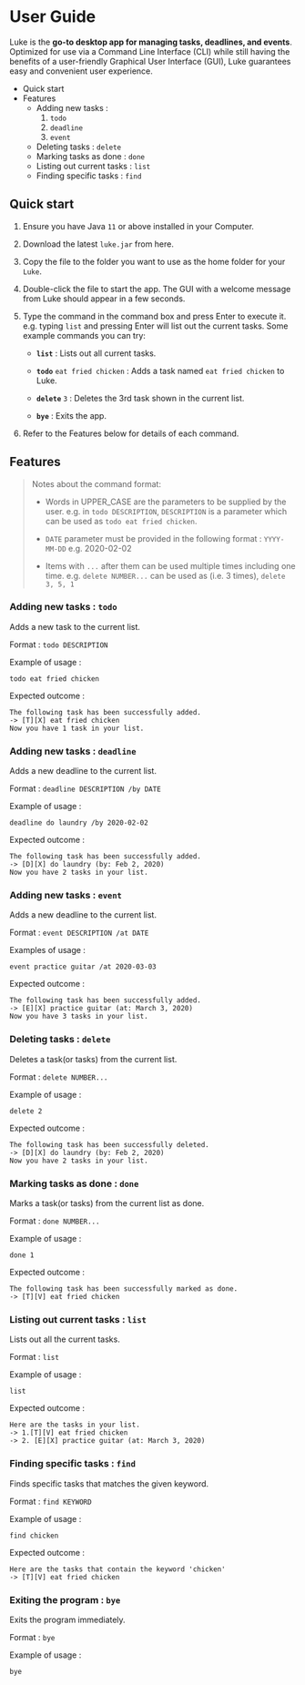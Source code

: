 # User Guide
Luke is the **go-to desktop app for managing tasks, deadlines, and events**. Optimized for use via a Command Line Interface (CLI) while still having the benefits of a user-friendly Graphical User Interface (GUI), Luke guarantees easy and convenient user experience.

* Quick start
* Features
    * Adding new tasks : 
        1. `todo`
        2. `deadline`
        3. `event`
    * Deleting tasks : `delete`
    * Marking tasks as done : `done`
    * Listing out current tasks : `list`
    * Finding specific tasks : `find`

## Quick start
1. Ensure you have Java `11` or above installed in your Computer.

2. Download the latest `luke.jar` from here.

3. Copy the file to the folder you want to use as the home folder for your `Luke`.

4. Double-click the file to start the app. The GUI with a welcome message from Luke should appear in a few seconds.

5. Type the command in the command box and press Enter to execute it. 
e.g. typing `list` and pressing Enter will list out the current tasks.
Some example commands you can try:

    * **`list`** : Lists out all current tasks.

    * **`todo`** `eat fried chicken` : Adds a task named `eat fried chicken` to Luke.

    * **`delete`** `3` : Deletes the 3rd task shown in the current list.

    * **`bye`** : Exits the app.

6. Refer to the Features below for details of each command.

## Features
> Notes about the command format:
>
> * Words in UPPER_CASE are the parameters to be supplied by the user.
>   e.g. in `todo DESCRIPTION`, `DESCRIPTION` is a parameter which can be used as `todo eat fried chicken`.
>
> * `DATE` parameter must be provided in the following format : `YYYY-MM-DD` 
>   e.g. 2020-02-02
> * Items with `...` after them can be used multiple times including one time.
    e.g. `delete NUMBER...` can be used as   (i.e. 3 times), `delete 3, 5, 1`
>

### Adding new tasks : `todo`
Adds a new task to the current list.

Format : `todo DESCRIPTION`

Example of usage :
```
todo eat fried chicken
```

Expected outcome : 
```
The following task has been successfully added.
-> [T][X] eat fried chicken
Now you have 1 task in your list.
```

### Adding new tasks : `deadline`
Adds a new deadline to the current list.

Format : `deadline DESCRIPTION /by DATE`

Example of usage :
```
deadline do laundry /by 2020-02-02
```

Expected outcome : 
```
The following task has been successfully added.
-> [D][X] do laundry (by: Feb 2, 2020)
Now you have 2 tasks in your list.
```

### Adding new tasks : `event`
Adds a new deadline to the current list.

Format : `event DESCRIPTION /at DATE`

Examples of usage :
```
event practice guitar /at 2020-03-03
```

Expected outcome : 
```
The following task has been successfully added.
-> [E][X] practice guitar (at: March 3, 2020)
Now you have 3 tasks in your list.
```

### Deleting tasks : `delete`
Deletes a task(or tasks) from the current list.

Format : `delete NUMBER...`

Example of usage :
```
delete 2
```

Expected outcome : 
```
The following task has been successfully deleted.
-> [D][X] do laundry (by: Feb 2, 2020)
Now you have 2 tasks in your list.
```

### Marking tasks as done : `done`
Marks a task(or tasks) from the current list as done.

Format : `done NUMBER...`

Example of usage :
```
done 1
```

Expected outcome :
```
The following task has been successfully marked as done.
-> [T][V] eat fried chicken
```

### Listing out current tasks : `list`
Lists out all the current tasks.

Format : `list`

Example of usage :
```
list
```

Expected outcome : 
```
Here are the tasks in your list.
-> 1.[T][V] eat fried chicken
-> 2. [E][X] practice guitar (at: March 3, 2020)
```

### Finding specific tasks : `find`
Finds specific tasks that matches the given keyword.

Format : `find KEYWORD`

Example of usage :
```
find chicken
```

Expected outcome : 
```
Here are the tasks that contain the keyword 'chicken'
-> [T][V] eat fried chicken
```

### Exiting the program : `bye`
Exits the program immediately.

Format : `bye`

Example of usage :
```
bye
```